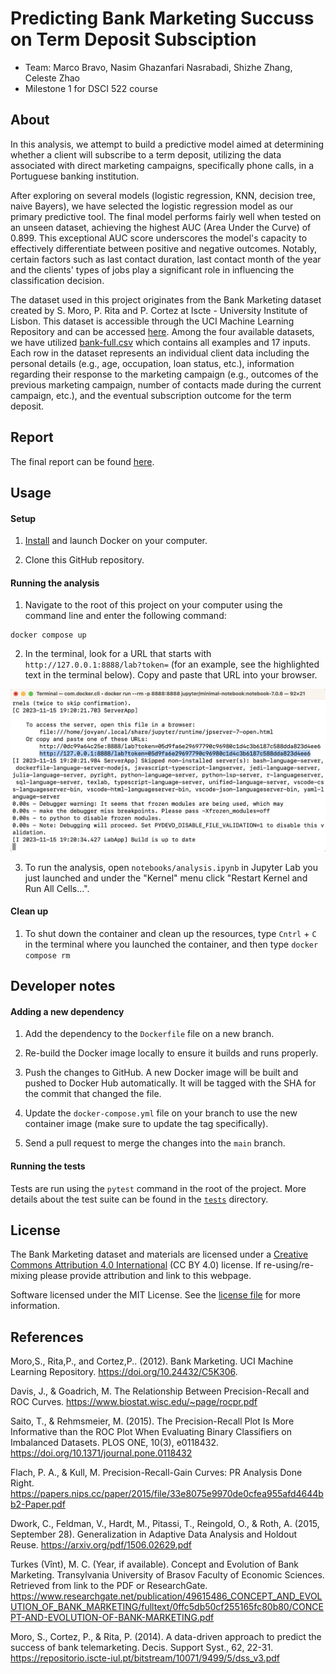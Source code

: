 # Predicting Bank Marketing Succuss on Term Deposit Subsciption

-   Team: Marco Bravo, Nasim Ghazanfari Nasrabadi, Shizhe Zhang, Celeste Zhao
-   Milestone 1 for DSCI 522 course

## About

In this analysis, we attempt to build a predictive model aimed at determining whether a client will subscribe to a term deposit, utilizing the data associated with direct marketing campaigns, specifically phone calls, in a Portuguese banking institution.

After exploring on several models (logistic regression, KNN, decision tree, naive Bayers), we have selected the logistic regression model as our primary predictive tool. The final model performs fairly well when tested on an unseen dataset, achieving the highest AUC (Area Under the Curve) of 0.899. This exceptional AUC score underscores the model's capacity to effectively differentiate between positive and negative outcomes. Notably, certain factors such as last contact duration, last contact month of the year and the clients' types of jobs play a significant role in influencing the classification decision.

The dataset used in this project originates from the Bank Marketing dataset created by S. Moro, P. Rita and P. Cortez at Iscte - University Institute of Lisbon. This dataset is accessible through the UCI Machine Learning Repository and can be accessed [here](https://archive.ics.uci.edu/dataset/222/bank+marketing). Among the four available datasets, we have utilized [bank-full.csv](https://archive.ics.uci.edu/static/public/222/data.csv) which contains all examples and 17 inputs. Each row in the dataset represents an individual client data including the personal details (e.g., age, occupation, loan status, etc.), information regarding their response to the marketing campaign (e.g., outcomes of the previous marketing campaign, number of contacts made during the current campaign, etc.), and the eventual subscription outcome for the term deposit.

## Report

The final report can be found [here](notebooks/analysis.html).

## Usage

#### Setup

1.  [Install](https://www.docker.com/get-started/) and launch Docker on your computer.

2.  Clone this GitHub repository.

#### Running the analysis

1.  Navigate to the root of this project on your computer using the command line and enter the following command:

```         
docker compose up
```

2.  In the terminal, look for a URL that starts with `http://127.0.0.1:8888/lab?token=` (for an example, see the highlighted text in the terminal below). Copy and paste that URL into your browser.

![](img/jupyter-container-web-app-launch-url.png)

3.  To run the analysis, open `notebooks/analysis.ipynb` in Jupyter Lab you just launched and under the "Kernel" menu click "Restart Kernel and Run All Cells...".

#### Clean up

1.  To shut down the container and clean up the resources, type `Cntrl` + `C` in the terminal where you launched the container, and then type `docker compose rm`

## Developer notes

#### Adding a new dependency

1.  Add the dependency to the `Dockerfile` file on a new branch.

2.  Re-build the Docker image locally to ensure it builds and runs properly.

3.  Push the changes to GitHub. A new Docker image will be built and pushed to Docker Hub automatically. It will be tagged with the SHA for the commit that changed the file.

4.  Update the `docker-compose.yml` file on your branch to use the new container image (make sure to update the tag specifically).

5.  Send a pull request to merge the changes into the `main` branch.

#### Running the tests

Tests are run using the `pytest` command in the root of the project. More details about the test suite can be found in the [`tests`](tests) directory.

## License

The Bank Marketing dataset and materials are licensed under a [Creative Commons Attribution 4.0 International](https://creativecommons.org/licenses/by/4.0/legalcode) (CC BY 4.0) license. If re-using/re-mixing please provide attribution and link to this webpage.

Software licensed under the MIT License. See the [license file](LICENSE) for more information.

## References

Moro,S., Rita,P., and Cortez,P.. (2012). Bank Marketing. UCI Machine Learning Repository. <https://doi.org/10.24432/C5K306>.

Davis, J., & Goadrich, M. The Relationship Between Precision-Recall and ROC Curves. <https://www.biostat.wisc.edu/~page/rocpr.pdf>

Saito, T., & Rehmsmeier, M. (2015). The Precision-Recall Plot Is More Informative than the ROC Plot When Evaluating Binary Classifiers on Imbalanced Datasets. PLOS ONE, 10(3), e0118432. <https://doi.org/10.1371/journal.pone.0118432>

Flach, P. A., & Kull, M. Precision-Recall-Gain Curves: PR Analysis Done Right. <https://papers.nips.cc/paper/2015/file/33e8075e9970de0cfea955afd4644bb2-Paper.pdf>

Dwork, C., Feldman, V., Hardt, M., Pitassi, T., Reingold, O., & Roth, A. (2015, September 28). Generalization in Adaptive Data Analysis and Holdout Reuse. <https://arxiv.org/pdf/1506.02629.pdf>

Turkes (Vînt), M. C. (Year, if available). Concept and Evolution of Bank Marketing. Transylvania University of Brasov Faculty of Economic Sciences. Retrieved from link to the PDF or ResearchGate. <https://www.researchgate.net/publication/49615486_CONCEPT_AND_EVOLUTION_OF_BANK_MARKETING/fulltext/0ffc5db50cf255165fc80b80/CONCEPT-AND-EVOLUTION-OF-BANK-MARKETING.pdf>

Moro, S., Cortez, P., & Rita, P. (2014). A data-driven approach to predict the success of bank telemarketing. Decis. Support Syst., 62, 22-31. <https://repositorio.iscte-iul.pt/bitstream/10071/9499/5/dss_v3.pdf>
